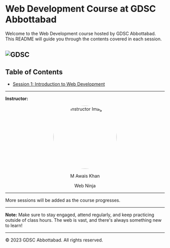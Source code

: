 # Web Development Course at GDSC Abbottabad

Welcome to the Web Development course hosted by GDSC Abbottabad. This README will guide you through the contents covered in each session.

![GDSC](https://github.com/askhan963/web-dev-course-gdsc-atd/blob/main/assests/gdsc.jpeg)
---

## Table of Contents
- [Session 1: Introduction to Web Development](#session-1-introduction-to-web-development)

---



**Instructor:**  

<p align="center">
    <img width="200" src="https://github.com/askhan963/web-dev-course-gdsc-atd/blob/main/assests/img-awais.jpg" alt="Instructor Image" style="border-radius:50%" >
</p>
<div align="center">

 <p font="bold"> M Awais Khan</p>
  <p> Web Ninja</p>
</div>

---

More sessions will be added as the course progresses.

---

**Note:** Make sure to stay engaged, attend regularly, and keep practicing outside of class hours. The web is vast, and there's always something new to learn!

---

&copy; 2023 GDSC Abbottabad. All rights reserved.
